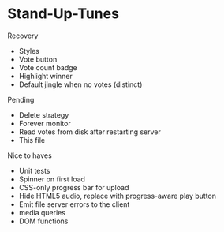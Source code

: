 Stand-Up-Tunes
==============

Recovery
- Styles
- Vote button
- Vote count badge
- Highlight winner
- Default jingle when no votes (distinct)

Pending
- Delete strategy
- Forever monitor
- Read votes from disk after restarting server
- This file

Nice to haves
- Unit tests
- Spinner on first load
- CSS-only progress bar for upload
- Hide HTML5 audio, replace with progress-aware play button
- Emit file server errors to the client
- media queries
- DOM functions